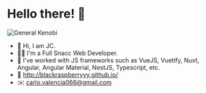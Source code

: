 # Hello there! 👋
![General Kenobi](https://media.giphy.com/media/8JTFsZmnTR1Rs1JFVP/giphy.gif)

- 🖖 Hi, I am JC.
- 👨‍💻 I'm a Full Snacc Web Developer.
- 🔭 I've worked with JS frameworks such as VueJS, Vuetify, Nuxt, Angular, Angular Material, NestJS, Typescript, etc.
- 🔗 http://blackraspberryyy.github.io/
- ✉️ carlo.valencia066@gmail.com
